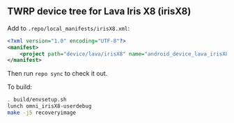 ## TWRP device tree for Lava Iris X8 (irisX8)

Add to `.repo/local_manifests/irisX8.xml`:

```xml
<?xml version="1.0" encoding="UTF-8"?>
<manifest>
	<project path="device/lava/irisX8" name="android_device_lava_irisX8" remote="hejsekvojtech" revision="android-5.1" />
</manifest>
```

Then run `repo sync` to check it out.

To build:

```sh
. build/envsetup.sh
lunch omni_irisX8-userdebug
make -j5 recoveryimage
```
